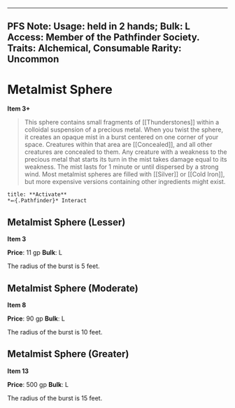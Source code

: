 
---
PFS Note: 
Usage: held in 2 hands;
Bulk: L
Access: Member of the Pathfinder Society.
Traits: Alchemical, Consumable
Rarity: Uncommon
---

# Metalmist Sphere

**Item 3+**

> This sphere contains small fragments of [[Thunderstones]] within a colloidal suspension of a precious metal. When you twist the sphere, it creates an opaque mist in a burst centered on one corner of your space. Creatures within that area are [[Concealed]], and all other creatures are concealed to them. Any creature with a weakness to the precious metal that starts its turn in the mist takes damage equal to its weakness. The mist lasts for 1 minute or until dispersed by a strong wind. Most metalmist spheres are filled with [[Silver]] or [[Cold Iron]], but more expensive versions containing other ingredients might exist.

```ad-embed-ability
title: **Activate**
*⬻{.Pathfinder}* Interact 
```

## Metalmist Sphere (Lesser)

**Item 3**

**Price**: 11 gp
**Bulk**: L

The radius of the burst is 5 feet.

## Metalmist Sphere (Moderate)

**Item 8**

**Price**: 90 gp
**Bulk**: L

The radius of the burst is 10 feet.

## Metalmist Sphere (Greater)

**Item 13**

**Price**: 500 gp
**Bulk**: L

The radius of the burst is 15 feet.

